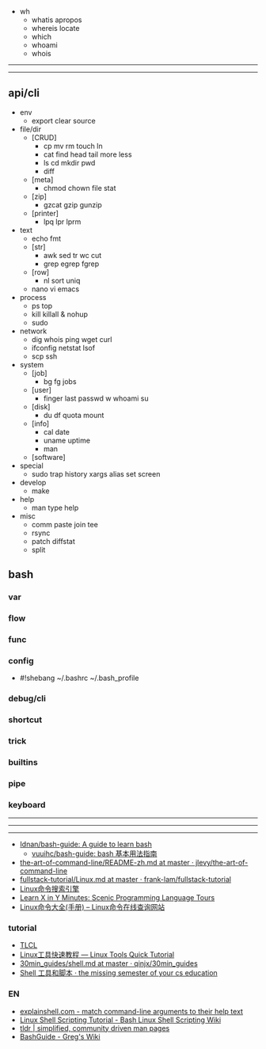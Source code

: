 - wh
  - whatis apropos
  - whereis locate
  - which
  - whoami
  - whois
---
---
## api/cli
- env
  - export clear source
- file/dir
  - [CRUD]
    - cp mv rm touch ln
    - cat find head tail more less
    - ls cd mkdir pwd
    - diff
  - [meta]
    - chmod chown file stat
  - [zip]
    - gzcat gzip gunzip
  - [printer]
    - lpq lpr lprm
- text
  - echo fmt 
  - [str]
    - awk sed tr wc cut
    - grep egrep fgrep 
  - [row]
    - nl sort uniq
  - nano vi emacs
- process
  - ps top
  - kill killall & nohup
  - sudo
- network
  - dig whois ping wget curl 
  - ifconfig netstat lsof
  - scp ssh 
- system
  - [job]
    - bg fg jobs
  - [user]
    - finger last passwd w whoami su
  - [disk]
    - du df quota mount
  - [info]
    - cal date
    - uname uptime 
    - man
  - [software]
- special
  - sudo trap history xargs alias set screen
- develop
  - make 
- help
  - man type help 
- misc
  - comm paste join tee
  - rsync
  - patch diffstat
  - split
## bash
### var
### flow
### func
### config
- #!shebang ~/.bashrc ~/.bash_profile
### debug/cli
### shortcut
### trick
### builtins
### pipe
### keyboard


---
---
---
- [Idnan/bash-guide: A guide to learn bash](https://github.com/Idnan/bash-guide)
  - [vuuihc/bash-guide: bash 基本用法指南](https://github.com/vuuihc/bash-guide)
- [the-art-of-command-line/README-zh.md at master · jlevy/the-art-of-command-line](https://github.com/jlevy/the-art-of-command-line/blob/master/README-zh.md)
- [fullstack-tutorial/Linux.md at master · frank-lam/fullstack-tutorial](https://github.com/frank-lam/fullstack-tutorial/blob/master/notes/Linux.md)
- [Linux命令搜索引擎](https://wangchujiang.com/linux-command/)
- [Learn X in Y Minutes: Scenic Programming Language Tours](https://learnxinyminutes.com/docs/zh-cn/bash-cn/)
- [Linux命令大全(手册) – Linux命令在线查询网站](https://www.linuxcool.com/)
### tutorial
- [TLCL](http://billie66.github.io/TLCL/book/)
- [Linux工具快速教程 — Linux Tools Quick Tutorial](https://linuxtools-rst.readthedocs.io/zh_CN/latest/)
- [30min_guides/shell.md at master · qinjx/30min_guides](https://github.com/qinjx/30min_guides/blob/master/shell.md)
- [Shell 工具和脚本 · the missing semester of your cs education](https://missing-semester-cn.github.io/2020/shell-tools/)
### EN
- [explainshell.com - match command-line arguments to their help text](https://explainshell.com/)
- [Linux Shell Scripting Tutorial - Bash Linux Shell Scripting Wiki](https://bash.cyberciti.biz/guide/Main_Page)
- [tldr | simplified, community driven man pages](https://tldr.ostera.io/)
- [BashGuide - Greg's Wiki](http://mywiki.wooledge.org/BashGuide)

